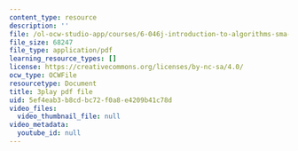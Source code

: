 ```yaml
---
content_type: resource
description: ''
file: /ol-ocw-studio-app/courses/6-046j-introduction-to-algorithms-sma-5503-fall-2005/5ef4eab3b8cdbc72f0a8e4209b41c78d_qh5lSHCBiRs.pdf
file_size: 68247
file_type: application/pdf
learning_resource_types: []
license: https://creativecommons.org/licenses/by-nc-sa/4.0/
ocw_type: OCWFile
resourcetype: Document
title: 3play pdf file
uid: 5ef4eab3-b8cd-bc72-f0a8-e4209b41c78d
video_files:
  video_thumbnail_file: null
video_metadata:
  youtube_id: null
---
```

